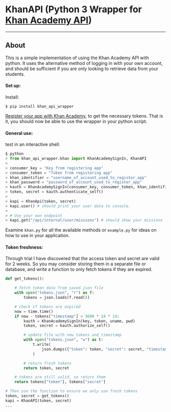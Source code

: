 # KhanAPI (Python 3 Wrapper for [Khan Academy API](https://github.com/Khan/khan-api))
------------------------------------------------

## About
This is a simple implementation of using the Khan Academy API with python. It uses the alternative method of logging in with your own account, and should be sufficient if you are only looking to retrieve data from your students.

#### Set up:

Install:

```
$ pip install khan_api_wrapper
```
[Register your app with Khan Academy](https://www.khanacademy.org/api-apps/register), to get the necessary tokens. That is it, you should now be able to use the wrapper in your python script.

#### General use:
test in an interactive shell:

```python
$ python
> from khan_api_wrapper.khan import KhanAcademySignIn, KhanAPI
>
> consumer_key = "Key from registering app"
> consumer_token = "Token from registering app"
> khan_identifier = "username_of_account_used_to_register_app"
> khan_password = "password_of_account_used_to_register_app"
> kauth = KhanAcademySignIn(consumer_key, consumer_token, khan_identifier, khan_password)
> token, secret = kauth.authenticate_self()
>
> kapi = KhanApi(token, secret)
> kapi.user() # should print your user data to console.
>
> # Use your own endpoint
> kapi.get("/api/internal/user/missions") # should show your missions
```

Examine `khan.py` for all the available methods or `example.py` for ideas on how to use in your application.

#### Token freshness:

Through trial I have discovered that the access token and secret are valid for 2 weeks. So you may consider storing them in a separate file or database, and write a function to only fetch tokens if they are expired.

```python
def get_tokens():

    # fetch token data from saved json file
    with open("tokens.json", "r") as f:
        tokens = json.loads(f.read())

    # check if tokens are expired
    now = time.time()
    if now - tokens["timestamp"] > 3600 * 24 * 14:
        kauth = KhanAcademySignIn(key, token, uname, pwd)
        token, secret = kauth.authorize_self()

        # update file with new tokens and timestamp
        with open("tokens.json", "w") as t:
            t.write(
                json.dumps({"token": token, "secret": secret, "timestamp": now})
            )

        # return fresh tokens
        return token, secret

    # tokens are still valid, so return them
    return tokens["token"], tokens["secret"]

# Then use the function to ensure we only use fresh tokens
token, secret = get_tokens()
kapi = KhanAPI(token, secret)
...
```
